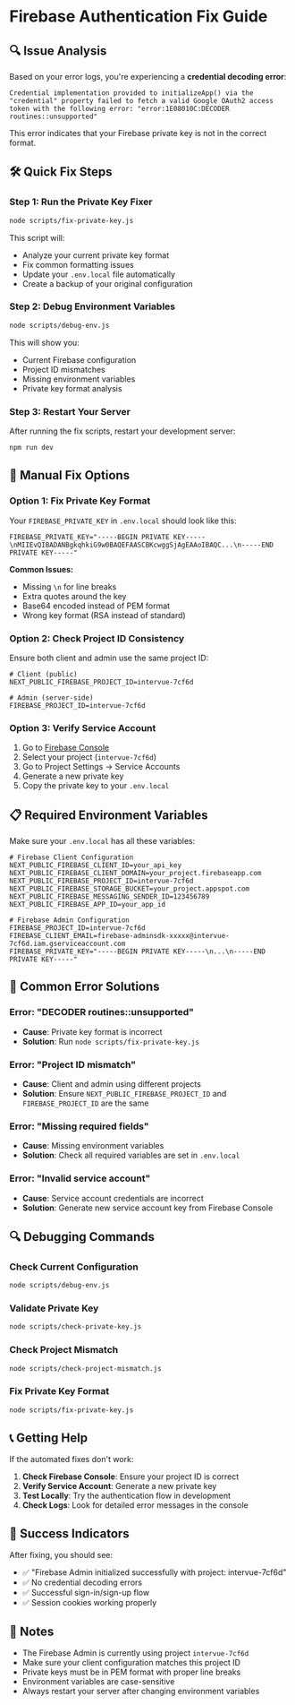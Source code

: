 # Firebase Authentication Fix Guide

## 🔍 Issue Analysis

Based on your error logs, you're experiencing a **credential decoding error**:

```
Credential implementation provided to initializeApp() via the "credential" property failed to fetch a valid Google OAuth2 access token with the following error: "error:1E08010C:DECODER routines::unsupported"
```

This error indicates that your Firebase private key is not in the correct format.

## 🛠️ Quick Fix Steps

### Step 1: Run the Private Key Fixer

```bash
node scripts/fix-private-key.js
```

This script will:
- Analyze your current private key format
- Fix common formatting issues
- Update your `.env.local` file automatically
- Create a backup of your original configuration

### Step 2: Debug Environment Variables

```bash
node scripts/debug-env.js
```

This will show you:
- Current Firebase configuration
- Project ID mismatches
- Missing environment variables
- Private key format analysis

### Step 3: Restart Your Server

After running the fix scripts, restart your development server:

```bash
npm run dev
```

## 🔧 Manual Fix Options

### Option 1: Fix Private Key Format

Your `FIREBASE_PRIVATE_KEY` in `.env.local` should look like this:

```env
FIREBASE_PRIVATE_KEY="-----BEGIN PRIVATE KEY-----\nMIIEvQIBADANBgkqhkiG9w0BAQEFAASCBKcwggSjAgEAAoIBAQC...\n-----END PRIVATE KEY-----"
```

**Common Issues:**
- Missing `\n` for line breaks
- Extra quotes around the key
- Base64 encoded instead of PEM format
- Wrong key format (RSA instead of standard)

### Option 2: Check Project ID Consistency

Ensure both client and admin use the same project ID:

```env
# Client (public)
NEXT_PUBLIC_FIREBASE_PROJECT_ID=intervue-7cf6d

# Admin (server-side)
FIREBASE_PROJECT_ID=intervue-7cf6d
```

### Option 3: Verify Service Account

1. Go to [Firebase Console](https://console.firebase.google.com/)
2. Select your project (`intervue-7cf6d`)
3. Go to Project Settings → Service Accounts
4. Generate a new private key
5. Copy the private key to your `.env.local`

## 📋 Required Environment Variables

Make sure your `.env.local` has all these variables:

```env
# Firebase Client Configuration
NEXT_PUBLIC_FIREBASE_CLIENT_ID=your_api_key
NEXT_PUBLIC_FIREBASE_CLIENT_DOMAIN=your_project.firebaseapp.com
NEXT_PUBLIC_FIREBASE_PROJECT_ID=intervue-7cf6d
NEXT_PUBLIC_FIREBASE_STORAGE_BUCKET=your_project.appspot.com
NEXT_PUBLIC_FIREBASE_MESSAGING_SENDER_ID=123456789
NEXT_PUBLIC_FIREBASE_APP_ID=your_app_id

# Firebase Admin Configuration
FIREBASE_PROJECT_ID=intervue-7cf6d
FIREBASE_CLIENT_EMAIL=firebase-adminsdk-xxxxx@intervue-7cf6d.iam.gserviceaccount.com
FIREBASE_PRIVATE_KEY="-----BEGIN PRIVATE KEY-----\n...\n-----END PRIVATE KEY-----"
```

## 🚨 Common Error Solutions

### Error: "DECODER routines::unsupported"
- **Cause**: Private key format is incorrect
- **Solution**: Run `node scripts/fix-private-key.js`

### Error: "Project ID mismatch"
- **Cause**: Client and admin using different projects
- **Solution**: Ensure `NEXT_PUBLIC_FIREBASE_PROJECT_ID` and `FIREBASE_PROJECT_ID` are the same

### Error: "Missing required fields"
- **Cause**: Missing environment variables
- **Solution**: Check all required variables are set in `.env.local`

### Error: "Invalid service account"
- **Cause**: Service account credentials are incorrect
- **Solution**: Generate new service account key from Firebase Console

## 🔍 Debugging Commands

### Check Current Configuration
```bash
node scripts/debug-env.js
```

### Validate Private Key
```bash
node scripts/check-private-key.js
```

### Check Project Mismatch
```bash
node scripts/check-project-mismatch.js
```

### Fix Private Key Format
```bash
node scripts/fix-private-key.js
```

## 📞 Getting Help

If the automated fixes don't work:

1. **Check Firebase Console**: Ensure your project ID is correct
2. **Verify Service Account**: Generate a new private key
3. **Test Locally**: Try the authentication flow in development
4. **Check Logs**: Look for detailed error messages in the console

## 🎯 Success Indicators

After fixing, you should see:
- ✅ "Firebase Admin initialized successfully with project: intervue-7cf6d"
- ✅ No credential decoding errors
- ✅ Successful sign-in/sign-up flow
- ✅ Session cookies working properly

## 📝 Notes

- The Firebase Admin is currently using project `intervue-7cf6d`
- Make sure your client configuration matches this project ID
- Private keys must be in PEM format with proper line breaks
- Environment variables are case-sensitive
- Always restart your server after changing environment variables 